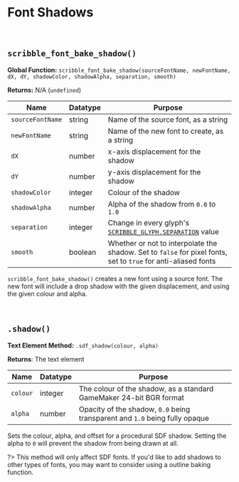 # Font Shadows

&nbsp;

## `scribble_font_bake_shadow()`

**Global Function:** `scribble_font_bake_shadow(sourceFontName, newFontName, dX, dY, shadowColor, shadowAlpha, separation, smooth)`

**Returns:** N/A (`undefined`)

|Name            |Datatype|Purpose                                                                                                       |
|----------------|--------|--------------------------------------------------------------------------------------------------------------|
|`sourceFontName`|string  |Name of the source font, as a string                                                                          |
|`newFontName`   |string  |Name of the new font to create, as a string                                                                   |
|`dX`            |number  |x-axis displacement for the shadow                                                                            |
|`dY`            |number  |y-axis displacement for the shadow                                                                            |
|`shadowColor`   |integer |Colour of the shadow                                                                                          |
|`shadowAlpha`   |number  |Alpha of the shadow  from `0.0` to `1.0`                                                                      |
|`separation`    |integer |Change in every glyph's [`SCRIBBLE_GLYPH.SEPARATION`](scribble_set_glyph_property) value                      |
|`smooth`        |boolean |Whether or not to interpolate the shadow. Set to `false` for pixel fonts, set to `true` for anti-aliased fonts|

`scribble_font_bake_shadow()` creates a new font using a source font. The new font will include a drop shadow with the given displacement, and using the given colour and alpha.

&nbsp;

## `.shadow()`

**Text Element Method:** `.sdf_shadow(colour, alpha)`

**Returns**: The text element

|Name      |Datatype|Purpose                                                                                                  |
|----------|--------|---------------------------------------------------------------------------------------------------------|
|`colour`  |integer |The colour of the shadow, as a standard GameMaker 24-bit BGR format                                      |
|`alpha`   |number  |Opacity of the shadow, `0.0` being transparent and `1.0` being fully opaque                              |

Sets the colour, alpha, and offset for a procedural SDF shadow. Setting the alpha to `0` will prevent the shadow from being drawn at all.

?> This method will only affect SDF fonts. If you'd like to add shadows to other types of fonts, you may want to consider using a outline baking function.